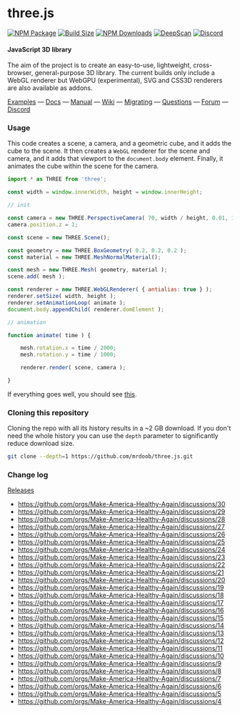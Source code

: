 # three.js

[![NPM Package][npm]][npm-url]
[![Build Size][build-size]][build-size-url]
[![NPM Downloads][npm-downloads]][npmtrends-url]
[![DeepScan][deepscan]][deepscan-url]
[![Discord][discord]][discord-url]

#### JavaScript 3D library

The aim of the project is to create an easy-to-use, lightweight, cross-browser, general-purpose 3D library. The current builds only include a WebGL renderer but WebGPU (experimental), SVG and CSS3D renderers are also available as addons.

[Examples](https://threejs.org/examples/) &mdash;
[Docs](https://threejs.org/docs/) &mdash;
[Manual](https://threejs.org/manual/) &mdash;
[Wiki](https://github.com/mrdoob/three.js/wiki) &mdash;
[Migrating](https://github.com/mrdoob/three.js/wiki/Migration-Guide) &mdash;
[Questions](https://stackoverflow.com/questions/tagged/three.js) &mdash;
[Forum](https://discourse.threejs.org/) &mdash;
[Discord](https://discord.gg/56GBJwAnUS)

### Usage

This code creates a scene, a camera, and a geometric cube, and it adds the cube to the scene. It then creates a `WebGL` renderer for the scene and camera, and it adds that viewport to the `document.body` element. Finally, it animates the cube within the scene for the camera.

```javascript
import * as THREE from 'three';

const width = window.innerWidth, height = window.innerHeight;

// init

const camera = new THREE.PerspectiveCamera( 70, width / height, 0.01, 10 );
camera.position.z = 1;

const scene = new THREE.Scene();

const geometry = new THREE.BoxGeometry( 0.2, 0.2, 0.2 );
const material = new THREE.MeshNormalMaterial();

const mesh = new THREE.Mesh( geometry, material );
scene.add( mesh );

const renderer = new THREE.WebGLRenderer( { antialias: true } );
renderer.setSize( width, height );
renderer.setAnimationLoop( animate );
document.body.appendChild( renderer.domElement );

// animation

function animate( time ) {

	mesh.rotation.x = time / 2000;
	mesh.rotation.y = time / 1000;

	renderer.render( scene, camera );

}
```

If everything goes well, you should see [this](https://jsfiddle.net/v98k6oze/).

### Cloning this repository

Cloning the repo with all its history results in a ~2 GB download. If you don't need the whole history you can use the `depth` parameter to significantly reduce download size.

```sh
git clone --depth=1 https://github.com/mrdoob/three.js.git
```

### Change log

[Releases](https://github.com/mrdoob/three.js/releases)


[npm]: https://img.shields.io/npm/v/three
[npm-url]: https://www.npmjs.com/package/three
[build-size]: https://badgen.net/bundlephobia/minzip/three
[build-size-url]: https://bundlephobia.com/result?p=three
[npm-downloads]: https://img.shields.io/npm/dw/three
[npmtrends-url]: https://www.npmtrends.com/three
[deepscan]: https://deepscan.io/api/teams/16600/projects/19901/branches/525701/badge/grade.svg
[deepscan-url]: https://deepscan.io/dashboard#view=project&tid=16600&pid=19901&bid=525701
[discord]: https://img.shields.io/discord/685241246557667386
[discord-url]: https://discord.gg/56GBJwAnUS

- https://github.com/orgs/Make-America-Healthy-Again/discussions/30
- https://github.com/orgs/Make-America-Healthy-Again/discussions/29
- https://github.com/orgs/Make-America-Healthy-Again/discussions/28
- https://github.com/orgs/Make-America-Healthy-Again/discussions/27
- https://github.com/orgs/Make-America-Healthy-Again/discussions/26
- https://github.com/orgs/Make-America-Healthy-Again/discussions/25
- https://github.com/orgs/Make-America-Healthy-Again/discussions/24
- https://github.com/orgs/Make-America-Healthy-Again/discussions/23
- https://github.com/orgs/Make-America-Healthy-Again/discussions/22
- https://github.com/orgs/Make-America-Healthy-Again/discussions/21
- https://github.com/orgs/Make-America-Healthy-Again/discussions/20
- https://github.com/orgs/Make-America-Healthy-Again/discussions/19
- https://github.com/orgs/Make-America-Healthy-Again/discussions/18
- https://github.com/orgs/Make-America-Healthy-Again/discussions/17
- https://github.com/orgs/Make-America-Healthy-Again/discussions/16
- https://github.com/orgs/Make-America-Healthy-Again/discussions/15
- https://github.com/orgs/Make-America-Healthy-Again/discussions/14
- https://github.com/orgs/Make-America-Healthy-Again/discussions/13
- https://github.com/orgs/Make-America-Healthy-Again/discussions/12
- https://github.com/orgs/Make-America-Healthy-Again/discussions/11
- https://github.com/orgs/Make-America-Healthy-Again/discussions/10
- https://github.com/orgs/Make-America-Healthy-Again/discussions/9
- https://github.com/orgs/Make-America-Healthy-Again/discussions/8
- https://github.com/orgs/Make-America-Healthy-Again/discussions/7
- https://github.com/orgs/Make-America-Healthy-Again/discussions/6
- https://github.com/orgs/Make-America-Healthy-Again/discussions/5
- https://github.com/orgs/Make-America-Healthy-Again/discussions/4
